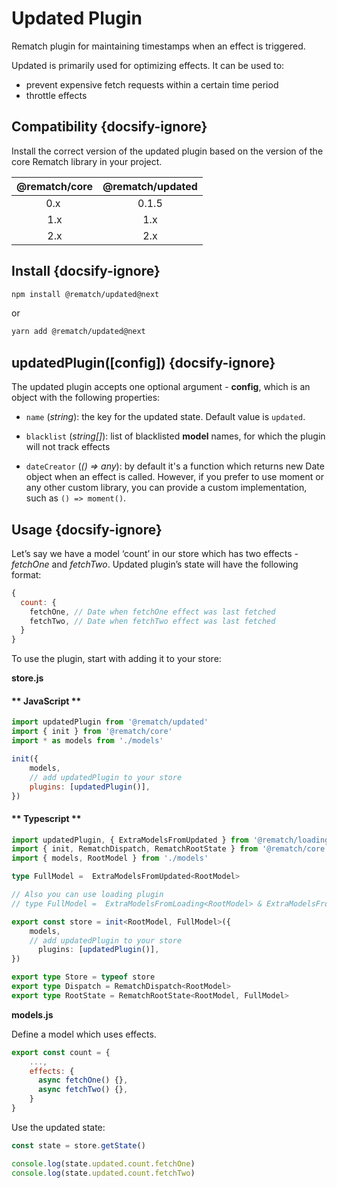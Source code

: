 # Updated Plugin

Rematch plugin for maintaining timestamps when an effect is triggered.

Updated is primarily used for optimizing effects. It can be used to:

- prevent expensive fetch requests within a certain time period
- throttle effects

## Compatibility {docsify-ignore}

Install the correct version of the updated plugin based on the version of the core Rematch library in your project.

|         @rematch/core  | @rematch/updated  |
| :--------------------: | :----: |
| 0.x ‎                   |   0.1.5  |
| 1.x                    |    1.x   |
| 2.x                    |    2.x   |

## Install {docsify-ignore}

```bash
npm install @rematch/updated@next
```

or

```bash
yarn add @rematch/updated@next
```

## updatedPlugin([config]) {docsify-ignore}

The updated plugin accepts one optional argument - **config**, which is an object with the following properties:

- `name` (_string_): the key for the updated state. Default value is `updated`.

- `blacklist` (_string[]_): list of blacklisted **model** names, for which the plugin will not track effects

- `dateCreator` (_() => any_): by default it's a function which returns new Date object when an effect is called. However, if you prefer to use moment or any other custom library, you can provide a custom implementation, such as `() => moment()`.

## Usage {docsify-ignore}

Let’s say we have a model ‘count’ in our store which has two effects - _fetchOne_ and _fetchTwo_. Updated plugin’s state will have the following format:

```javascript
{
  count: {
    fetchOne, // Date when fetchOne effect was last fetched
    fetchTwo, // Date when fetchTwo effect was last fetched
  }
}
```

To use the plugin, start with adding it to your store:

**store.js**

<!-- tabs:start -->
#### ** JavaScript **

```javascript
import updatedPlugin from '@rematch/updated'
import { init } from '@rematch/core'
import * as models from './models'

init({
    models,
    // add updatedPlugin to your store
	plugins: [updatedPlugin()],
})
```

#### ** Typescript **

```typescript
import updatedPlugin, { ExtraModelsFromUpdated } from '@rematch/loading'
import { init, RematchDispatch, RematchRootState } from '@rematch/core'
import { models, RootModel } from './models'

type FullModel =  ExtraModelsFromUpdated<RootModel>

// Also you can use loading plugin
// type FullModel =  ExtraModelsFromLoading<RootModel> & ExtraModelsFromUpdated<RootModel>

export const store = init<RootModel, FullModel>({
    models,
    // add updatedPlugin to your store
	  plugins: [updatedPlugin()],
})

export type Store = typeof store
export type Dispatch = RematchDispatch<RootModel>
export type RootState = RematchRootState<RootModel, FullModel>

```

<!-- tabs:end -->


**models.js**

Define a model which uses effects.

```javascript
export const count = {
	...,
    effects: {
      async fetchOne() {},
      async fetchTwo() {},
    }
}
```

Use the updated state:

```javascript
const state = store.getState()

console.log(state.updated.count.fetchOne)
console.log(state.updated.count.fetchTwo)
```
